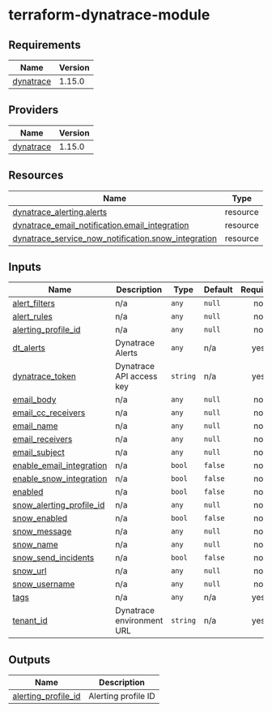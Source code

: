 # terraform-dynatrace-module
<!-- BEGIN_TF_DOCS -->
## Requirements

| Name | Version |
|------|---------|
| <a name="requirement_dynatrace"></a> [dynatrace](#requirement\_dynatrace) | 1.15.0 |

## Providers

| Name | Version |
|------|---------|
| <a name="provider_dynatrace"></a> [dynatrace](#provider\_dynatrace) | 1.15.0 |

## Resources

| Name | Type |
|------|------|
| [dynatrace_alerting.alerts](https://registry.terraform.io/providers/dynatrace-oss/dynatrace/1.15.0/docs/resources/alerting) | resource |
| [dynatrace_email_notification.email_integration](https://registry.terraform.io/providers/dynatrace-oss/dynatrace/1.15.0/docs/resources/email_notification) | resource |
| [dynatrace_service_now_notification.snow_integration](https://registry.terraform.io/providers/dynatrace-oss/dynatrace/1.15.0/docs/resources/service_now_notification) | resource |

## Inputs

| Name | Description | Type | Default | Required |
|------|-------------|------|---------|:--------:|
| <a name="input_alert_filters"></a> [alert\_filters](#input\_alert\_filters) | n/a | `any` | `null` | no |
| <a name="input_alert_rules"></a> [alert\_rules](#input\_alert\_rules) | n/a | `any` | `null` | no |
| <a name="input_alerting_profile_id"></a> [alerting\_profile\_id](#input\_alerting\_profile\_id) | n/a | `any` | `null` | no |
| <a name="input_dt_alerts"></a> [dt\_alerts](#input\_dt\_alerts) | Dynatrace Alerts | `any` | n/a | yes |
| <a name="input_dynatrace_token"></a> [dynatrace\_token](#input\_dynatrace\_token) | Dynatrace API access key | `string` | n/a | yes |
| <a name="input_email_body"></a> [email\_body](#input\_email\_body) | n/a | `any` | `null` | no |
| <a name="input_email_cc_receivers"></a> [email\_cc\_receivers](#input\_email\_cc\_receivers) | n/a | `any` | `null` | no |
| <a name="input_email_name"></a> [email\_name](#input\_email\_name) | n/a | `any` | `null` | no |
| <a name="input_email_receivers"></a> [email\_receivers](#input\_email\_receivers) | n/a | `any` | `null` | no |
| <a name="input_email_subject"></a> [email\_subject](#input\_email\_subject) | n/a | `any` | `null` | no |
| <a name="input_enable_email_integration"></a> [enable\_email\_integration](#input\_enable\_email\_integration) | n/a | `bool` | `false` | no |
| <a name="input_enable_snow_integration"></a> [enable\_snow\_integration](#input\_enable\_snow\_integration) | n/a | `bool` | `false` | no |
| <a name="input_enabled"></a> [enabled](#input\_enabled) | n/a | `bool` | `false` | no |
| <a name="input_snow_alerting_profile_id"></a> [snow\_alerting\_profile\_id](#input\_snow\_alerting\_profile\_id) | n/a | `any` | `null` | no |
| <a name="input_snow_enabled"></a> [snow\_enabled](#input\_snow\_enabled) | n/a | `bool` | `false` | no |
| <a name="input_snow_message"></a> [snow\_message](#input\_snow\_message) | n/a | `any` | `null` | no |
| <a name="input_snow_name"></a> [snow\_name](#input\_snow\_name) | n/a | `any` | `null` | no |
| <a name="input_snow_send_incidents"></a> [snow\_send\_incidents](#input\_snow\_send\_incidents) | n/a | `bool` | `false` | no |
| <a name="input_snow_url"></a> [snow\_url](#input\_snow\_url) | n/a | `any` | `null` | no |
| <a name="input_snow_username"></a> [snow\_username](#input\_snow\_username) | n/a | `any` | `null` | no |
| <a name="input_tags"></a> [tags](#input\_tags) | n/a | `any` | n/a | yes |
| <a name="input_tenant_id"></a> [tenant\_id](#input\_tenant\_id) | Dynatrace environment URL | `string` | n/a | yes |

## Outputs

| Name | Description |
|------|-------------|
| <a name="output_alerting_profile_id"></a> [alerting\_profile\_id](#output\_alerting\_profile\_id) | Alerting profile ID |
<!-- END_TF_DOCS -->